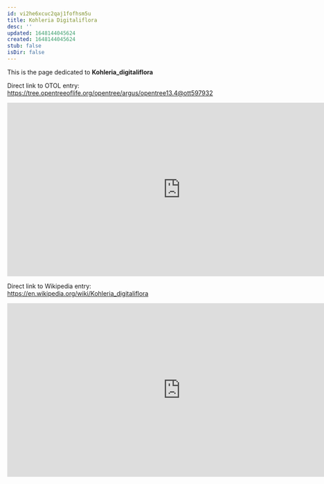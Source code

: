 ```yaml
---
id: vi2he6xcuc2qaj1fofhsm5u
title: Kohleria Digitaliflora
desc: ''
updated: 1648144045624
created: 1648144045624
stub: false
isDir: false
---
```

This is the page dedicated to **Kohleria_digitaliflora**


Direct link to OTOL entry: https://tree.opentreeoflife.org/opentree/argus/opentree13.4@ott597932



<html>
    <body>
    <iframe src="https://tree.opentreeoflife.org/opentree/argus/opentree13.4@ott597932"
    width="800" height="400" frameborder="0" allowfullscreen> </iframe>
    </body>
</html>
    


Direct link to Wikipedia entry: https://en.wikipedia.org/wiki/Kohleria_digitaliflora



<html>
    <body>
    <iframe src="https://en.wikipedia.org/wiki/Kohleria_digitaliflora"
    width="800" height="400" frameborder="0" allowfullscreen> </iframe>
    </body>
</html>
    
